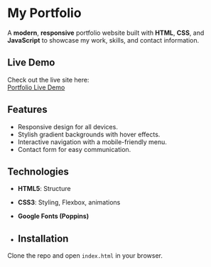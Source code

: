 # My Portfolio

A **modern**, **responsive** portfolio website built with **HTML**, **CSS**, and **JavaScript** to showcase my work, skills, and contact information.

## Live Demo

Check out the live site here:  
[Portfolio Live Demo](https://Deepikaravali.github.io/)

## Features

- Responsive design for all devices.
- Stylish gradient backgrounds with hover effects.
- Interactive navigation with a mobile-friendly menu.
- Contact form for easy communication.

## Technologies

- **HTML5**: Structure
- **CSS3**: Styling, Flexbox, animations
- **Google Fonts (Poppins)**

- ## Installation

Clone the repo and open `index.html` in your browser.

